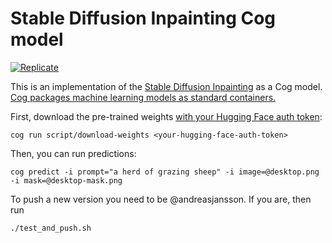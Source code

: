 # Stable Diffusion Inpainting Cog model

[![Replicate](https://replicate.com/andreasjansson/stable-diffusion-inpainting/badge)](https://replicate.com/andreasjansson/stable-diffusion-inpainting)

This is an implementation of the [Stable Diffusion Inpainting](https://huggingface.co/runwayml/stable-diffusion-v1-5) as a Cog model. [Cog packages machine learning models as standard containers.](https://github.com/replicate/cog)

First, download the pre-trained weights [with your Hugging Face auth token](https://huggingface.co/settings/tokens):

    cog run script/download-weights <your-hugging-face-auth-token>

Then, you can run predictions:

    cog predict -i prompt="a herd of grazing sheep" -i image=@desktop.png -i mask=@desktop-mask.png

To push a new version you need to be @andreasjansson. If you are, then run

```
./test_and_push.sh
```
